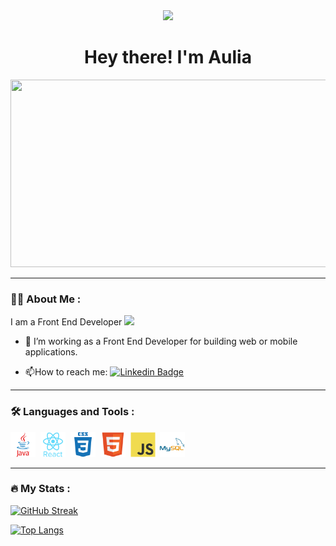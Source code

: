 <div id="header" align="center">
  <img src="https://media.giphy.com/media/WhoNyvVjuB88HjDK0l/giphy.gif" width="100"/>
</div>

<h1 align="center">
  Hey there!
<!--   <img src="https://media.giphy.com/media/hvRJCLFzcasrR4ia7z/giphy.gif" width="30px"/> -->
  I'm Aulia
</h1>

<div align="center">
  <img src="https://media.giphy.com/media/L1R1tvI9svkIWwpVYr/giphy.gif" width="600" height="300"/>
</div>

---

### :woman_technologist: About Me :
I am a Front End Developer <img src="https://media.giphy.com/media/WUlplcMpOCEmTGBtBW/giphy.gif" width="30">
- :telescope: I’m working as a Front End Developer for building web or mobile applications.

- :mailbox:How to reach me: [![Linkedin Badge](https://img.shields.io/badge/-auliarch-blue?style=flat&logo=Linkedin&logoColor=white)](https://www.linkedin.com/in/aulia-rachman-profile/)

---

### :hammer_and_wrench: Languages and Tools :
<div>
  <img src="https://github.com/devicons/devicon/blob/master/icons/java/java-original-wordmark.svg" title="Java" alt="Java" width="40" height="40"/>&nbsp;
  <img src="https://github.com/devicons/devicon/blob/master/icons/react/react-original-wordmark.svg" title="React" alt="React" width="40" height="40"/>&nbsp;
  <img src="https://github.com/devicons/devicon/blob/master/icons/css3/css3-plain-wordmark.svg"  title="CSS3" alt="CSS" width="40" height="40"/>&nbsp;
  <img src="https://github.com/devicons/devicon/blob/master/icons/html5/html5-original.svg" title="HTML5" alt="HTML" width="40" height="40"/>&nbsp;
  <img src="https://github.com/devicons/devicon/blob/master/icons/javascript/javascript-original.svg" title="JavaScript" alt="JavaScript" width="40" height="40"/>&nbsp;
  <img src="https://github.com/devicons/devicon/blob/master/icons/mysql/mysql-original-wordmark.svg" title="MySQL"  alt="MySQL" width="40" height="40"/>&nbsp;
</div>

---

### :fire: My Stats :
[![GitHub Streak](http://github-readme-streak-stats.herokuapp.com?user=auliarch&theme=dark&background=000000)](https://git.io/streak-stats)

[![Top Langs](https://github-readme-stats.vercel.app/api/top-langs/?username=auliarch&layout=compact&theme=vision-friendly-dark)](https://github.com/anuraghazra/github-readme-stats)

<!--
**auliarch/auliarch** is a ✨ _special_ ✨ repository because its `README.md` (this file) appears on your GitHub profile.

Here are some ideas to get you started:

- 🔭 I’m currently working on ...
- 🌱 I’m currently learning ...
- 👯 I’m looking to collaborate on ...
- 🤔 I’m looking for help with ...
- 💬 Ask me about ...
- 📫 How to reach me: ...
- 😄 Pronouns: ...
- ⚡ Fun fact: ...
-->

